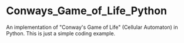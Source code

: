 # Conways_Game_of_Life_Python
An implementation of "Conway's Game of Life"  (Cellular Automaton) in Python. This is just a simple coding example.
